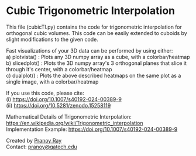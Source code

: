 # Cubic Trigonometric Interpolation

This file (cubicTI.py) contains the code for trigonometric interpolation for orthogonal cubic volumes. This code can be easily extended to cuboids by slight modifications to the given code.

Fast visualizations of your 3D data can be performed by using either:<br>
a) plotvista() : Plots any 3D numpy array as a cube, with a colorbar/heatmap<br>
b) slicedplot() : Plots the 3D numpy array's 3 orthogonal planes that slice it through it's center, with a colorbar/heatmap<br>
c) dualplot() : Plots the above described heatmaps on the same plot as a single image, with a colorbar/heatmap<br>

If you use this code, please cite: <br>(i) https://doi.org/10.1007/s40192-024-00389-9 <br> (ii) https://doi.org/10.5281/zenodo.15258119

Mathematical Details of Trigonometric Interpolation: https://en.wikipedia.org/wiki/Trigonometric_interpolation <br>
Implementation Example: https://doi.org/10.1007/s40192-024-00389-9

Created by <a href = "https://pranoy-ray.github.io/">Pranoy Ray</a> <br>
Contact: pranoy@gatech.edu

